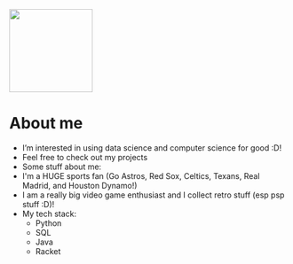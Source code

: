 <img src = "https://i.giphy.com/media/v1.Y2lkPTc5MGI3NjExdW15aHJkbzZ2MXZtdWZ4YjRqNGs2bnR2ZGxiODJtMmJ3dHdzOXFkeCZlcD12MV9pbnRlcm5hbF9naWZfYnlfaWQmY3Q9Zw/CuuSHzuc0O166MRfjt/giphy.gif" width = "150">

# About me 
-  I’m interested in using data science and computer science for good :D!
- Feel free to check out my projects 
- Some stuff about me:
- I'm a HUGE sports fan (Go Astros, Red Sox, Celtics, Texans, Real Madrid, and Houston Dynamo!)
- I am a really big video game enthusiast and I collect retro stuff (esp psp stuff :D)!
- My tech stack:
  - Python
  - SQL
  - Java
  - Racket

<!---
alondracastroval/alondracastroval is a ✨ special ✨ repository because its `README.md` (this file) appears on your GitHub profile.
You can click the Preview link to take a look at your changes.
--->
